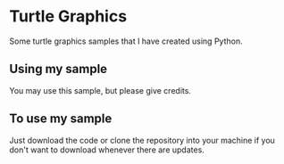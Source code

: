 # Turtle Graphics
Some turtle graphics samples that I have created using Python.

## Using my sample
You may use this sample, but please give credits.

## To use my sample
Just download the code or clone the repository into your machine if you don't want to download whenever there are updates.
